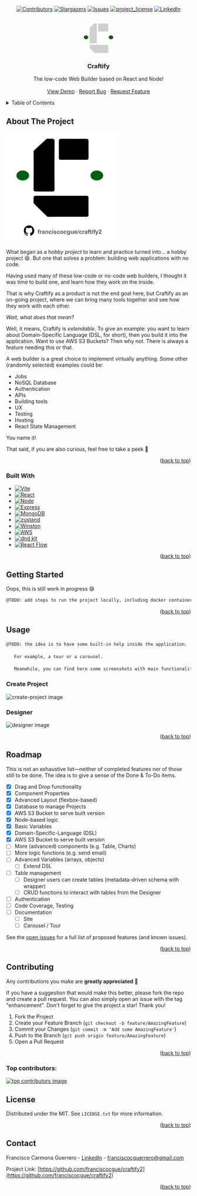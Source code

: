 <a id="readme-top"></a>
<!--
*** Thanks to: Best-README-Template

-->



<!-- PROJECT SHIELDS -->

<div align="center">

<!-- [![Forks][forks-shield]][forks-url] -->
[![Contributors][contributors-shield]][contributors-url]
[![Stargazers][stars-shield]][stars-url]
[![Issues][issues-shield]][issues-url]
[![project_license][license-shield]][license-url]
[![LinkedIn][linkedin-shield]][linkedin-url]

</div>

<!-- PROJECT LOGO -->
<br />
<div align="center">
  <a href="https://github.com/franciscocgue/craftify2">
    <img src="images/logo-dark.svg" alt="Logo" width="80" height="80">
  </a>

<h3 align="center">Craftify</h3>

  <p align="center">
    The low-code Web Builder based on React and Node!
    <br />
    <!-- <a href="https://github.com/franciscocgue/craftify2"><strong>Explore the docs »</strong></a> -->
    <!-- <br /> -->
    <br />
    <a href="https://www.linkedin.com/feed/update/urn:li:activity:7297540478793633793/">View Demo</a>
    &middot;
    <a href="https://github.com/franciscocgue/craftify2/issues/new?labels=bug&template=bug-report---.md">Report Bug</a>
    &middot;
    <a href="https://github.com/franciscocgue/craftify2/issues/new?labels=enhancement&template=feature-request---.md">Request Feature</a>
  </p>
</div>



<!-- TABLE OF CONTENTS -->
<details>
  <summary>Table of Contents</summary>
  <ol>
    <li>
      <a href="#about-the-project">About The Project</a>
      <ul>
        <li><a href="#built-with">Built With</a></li>
      </ul>
    </li>
    <li>
      <a href="#getting-started">Getting Started</a>
      <ul>
        <li><a href="#prerequisites">Prerequisites</a></li>
        <li><a href="#installation">Installation</a></li>
      </ul>
    </li>
    <li><a href="#usage">Usage</a></li>
    <li><a href="#roadmap">Roadmap</a></li>
    <li><a href="#contributing">Contributing</a></li>
    <li><a href="#license">License</a></li>
    <li><a href="#contact">Contact</a></li>
  </ol>
</details>



<!-- ABOUT THE PROJECT -->
## About The Project

<a href="https://github.com/franciscocgue/craftify2">
    <img src="images/product-image.svg" alt="Product Name Image" width="300">
</a>

</br>

What began as a _hobby project_ to learn and practice turned into... a hobby project 😄. But one that solves a problem: building web applications with no code.

Having used many of these low-code or no-code web builders, I thought it was time to build one, and learn how they work on the inside. 

That is why Craftify as a product is not the end goal here, but Craftify as an on-going project, where we can bring many tools together and see how they work with each other.

_Wait, what does that mean?_

Well, it means, Craftify is _extendable_. To give an example: you want to learn about Domain-Specific Language (DSL, for short), then you build it into the application. Want to use AWS S3 Buckets? Then why not. There is always a feature needing this or that.

A web builder is a great choice to implement virtually anything. Some other (randomly selected) examples could be:

* Jobs
* NoSQL Database
* Authentication
* APIs
* Building tools
* UX
* Testing
* Hosting
* React State Management

You name it!

That said, if you are also curious, feel free to take a peek 👀

<!-- [![Product Name Screen Shot][product-screenshot]](https://github.com/franciscocgue/craftify2) -->



<p align="right">(<a href="#readme-top">back to top</a>)</p>



### Built With

* [![Vite][Vite]][Vite-url]
* [![React][React.js]][React-url]
* [![Node][Node.js]][Node-url]
* [![Express][Express.js]][Express-url]
* [![MongoDB][MongoDB]][MongoDB-url]
* [![zustand][zustand]][zustand-url]
* [![Winston][Winston]][Winston-url]
* [![AWS][AWS]][AWS-url]
* [![dnd kit][dndkit]][dndkit-url]
* [![React Flow][reactflow]][reactflow-url]

<p align="right">(<a href="#readme-top">back to top</a>)</p>



<!-- GETTING STARTED -->
## Getting Started

Oops, this is still work in progress 😅

   ```sh
   @TODO: add steps to run the project locally, including docker container, config example / sample secrets, etc. Test =)
   ```

<!-- This is an example of how you may give instructions on setting up your project locally.
To get a local copy up and running follow these simple example steps.

### Prerequisites

This is an example of how to list things you need to use the software and how to install them.
* npm
  ```sh
  npm install npm@latest -g
  ```

### Installation

1. Get a free API Key at [https://example.com](https://example.com)
2. Clone the repo
   ```sh
   git clone https://github.com/franciscocgue/craftify2.git
   ```
3. Install NPM packages
   ```sh
   npm install
   ```
4. Enter your API in `config.js`
   ```js
   const API_KEY = 'ENTER YOUR API';
   ```
5. Change git remote url to avoid accidental pushes to base project
   ```sh
   git remote set-url origin franciscocgue/craftify2
   git remote -v # confirm the changes
   ``` -->

<p align="right">(<a href="#readme-top">back to top</a>)</p>



<!-- USAGE EXAMPLES -->
## Usage

   ```sh
   @TODO: the idea is to have some built-in help inside the application.

      For example, a tour or a carousel.

      Meanwhile, you can find here some screenshots with main functionality.
   ```

### Create Project

![create-project image](images/help-create-project.png)

### Designer

![designer image](images/help-designer.png)

<!-- Use this space to show useful examples of how a project can be used. Additional screenshots, code examples and demos work well in this space. You may also link to more resources. -->

<!-- _For more examples, please refer to the [Documentation](https://example.com)_ -->

<p align="right">(<a href="#readme-top">back to top</a>)</p>



<!-- ROADMAP -->
## Roadmap

This is not an exhaustive list—neither of completed features nor of those still to be done. The idea is to give a sense of the Done & To-Do items.

- [x] Drag and Drop functionality
- [x] Component Properties
- [x] Advanced Layout (flexbox-based)
- [x] Database to manage Projects
- [x] AWS S3 Bucket to serve built version
- [x] Node-based logic
- [x] Basic Variables
- [x] Domain-Specific-Language (DSL)
- [x] AWS S3 Bucket to serve built version
- [ ] More (advanced) components (e.g. Table, Charts)
- [ ] More logic functions (e.g. send email)
- [ ] Advanced Variables (arrays, objects)
    - [ ] Extend DSL
- [ ] Table management
    - [ ] Designer users can create tables (metadata-driven schema with wrapper)
    - [ ] CRUD functions to interact with tables from the Designer
- [ ] Authentication
- [ ] Code Coverage, Testing
- [ ] Documentation
    - [ ] Site
    - [ ] Carousel / Tour

See the [open issues](https://github.com/franciscocgue/craftify2/issues) for a full list of proposed features (and known issues).

<p align="right">(<a href="#readme-top">back to top</a>)</p>



<!-- CONTRIBUTING -->
## Contributing

Any contributions you make are **greatly appreciated** 🙌

If you have a suggestion that would make this better, please fork the repo and create a pull request. You can also simply open an issue with the tag "enhancement".
Don't forget to give the project a star! Thank you!

1. Fork the Project
2. Create your Feature Branch (`git checkout -b feature/AmazingFeature`)
3. Commit your Changes (`git commit -m 'Add some AmazingFeature'`)
4. Push to the Branch (`git push origin feature/AmazingFeature`)
5. Open a Pull Request

<p align="right">(<a href="#readme-top">back to top</a>)</p>

### Top contributors:

<a href="https://github.com/franciscocgue/craftify2/graphs/contributors">
  <img src="https://contrib.rocks/image?repo=franciscocgue/craftify2" alt="top contributors image" />
</a>



<!-- LICENSE -->
## License

Distributed under the MIT. See `LICENSE.txt` for more information.

<p align="right">(<a href="#readme-top">back to top</a>)</p>



<!-- CONTACT -->
## Contact

Francisco Carmona Guerrero - [LinkedIn][linkedin-url] - franciscocguerrero@gmail.com

Project Link: [https://github.com/franciscocgue/craftify2](https://github.com/franciscocgue/craftify2)

<p align="right">(<a href="#readme-top">back to top</a>)</p>




<!-- MARKDOWN LINKS & IMAGES -->
<!-- https://www.markdownguide.org/basic-syntax/#reference-style-links -->
[contributors-shield]: https://img.shields.io/github/contributors/franciscocgue/craftify2.svg?style=for-the-badge
[contributors-url]: https://github.com/franciscocgue/craftify2/graphs/contributors
[forks-shield]: https://img.shields.io/github/forks/franciscocgue/craftify2.svg?style=for-the-badge
[forks-url]: https://github.com/franciscocgue/craftify2/network/members
[stars-shield]: https://img.shields.io/github/stars/franciscocgue/craftify2.svg?style=for-the-badge
[stars-url]: https://github.com/franciscocgue/craftify2/stargazers
[issues-shield]: https://img.shields.io/github/issues/franciscocgue/craftify2.svg?style=for-the-badge
[issues-url]: https://github.com/franciscocgue/craftify2/issues
[license-shield]: https://img.shields.io/github/license/franciscocgue/craftify2.svg?style=for-the-badge
[license-url]: https://github.com/franciscocgue/craftify2/blob/main/LICENSE.txt
[linkedin-shield]: https://img.shields.io/badge/-LinkedIn-black.svg?style=for-the-badge&logo=linkedin&colorB=555
[linkedin-url]: https://www.linkedin.com/in/francisco-carmona-guerrero-504773118/

[Vite]: https://img.shields.io/badge/Vite-35495E?style=for-the-badge&logo=vite&logoColor=646CFF
[Vite-url]: https://vite.dev/

[React.js]: https://img.shields.io/badge/React-232F3E?style=for-the-badge&logo=react&logoColor=61DAFB
[React-url]: https://reactjs.org/

[Node.js]: https://img.shields.io/badge/Node.JS-5FA04E?style=for-the-badge&logo=nodedotjs&logoColor=white
[Node-url]: https://nodejs.org/en

[Express.js]: https://img.shields.io/badge/Express.js-2c3e50?style=for-the-badge&logo=Express&logoColor=white
[Express-url]: https://expressjs.com/

[MongoDB]: https://img.shields.io/badge/MongoDB-47A248?style=for-the-badge&logo=MongoDB&logoColor=white
[MongoDB-url]: https://www.mongodb.com/

[zustand]: https://img.shields.io/badge/zustand-2c3e50?style=for-the-badge
[zustand-url]: https://github.com/pmndrs/zustand

[Winston]: https://img.shields.io/badge/Winston-2c3e50?style=for-the-badge
[Winston-url]: https://www.npmjs.com/package/winston

[AWS]: https://img.shields.io/badge/AWS-232F3E?style=for-the-badge&logo=amazonwebservices&logoColor=white
[AWS-url]: https://aws.amazon.com/es/sdk-for-javascript/

[dndkit]: https://img.shields.io/badge/dnd%20kit-2c3e50?style=for-the-badge
[dndkit-url]: https://dndkit.com/

[reactflow]: https://img.shields.io/badge/React%20Flow-1A192B?style=for-the-badge&logo=xyflow&logoColor=white
[reactflow-url]: https://reactflow.dev/
